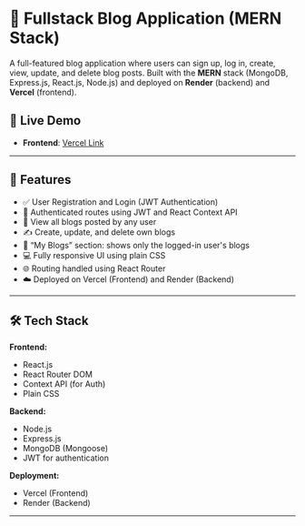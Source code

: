 # 📝 Fullstack Blog Application (MERN Stack)

A full-featured blog application where users can sign up, log in, create, view, update, and delete blog posts. Built with the **MERN** stack (MongoDB, Express.js, React.js, Node.js) and deployed on **Render** (backend) and **Vercel** (frontend).

## 🚀 Live Demo

- **Frontend**: [Vercel Link](https://blognestvercelapp.vercel.app/)

---

## 📌 Features

- ✅ User Registration and Login (JWT Authentication)
- 🧠 Authenticated routes using JWT and React Context API
- 📄 View all blogs posted by any user
- ✍️ Create, update, and delete own blogs
- 👤 “My Blogs” section: shows only the logged-in user's blogs
- 💻 Fully responsive UI using plain CSS
- 🌐 Routing handled using React Router
- ☁️ Deployed on Vercel (Frontend) and Render (Backend)

---

## 🛠️ Tech Stack

**Frontend:**
- React.js
- React Router DOM
- Context API (for Auth)
- Plain CSS

**Backend:**
- Node.js
- Express.js
- MongoDB (Mongoose)
- JWT for authentication

**Deployment:**
- Vercel (Frontend)
- Render (Backend)

---


